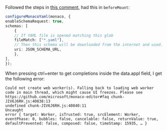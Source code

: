 Followed the steps in [this comment](https://github.com/suren-atoyan/monaco-react/issues/228#issuecomment-2133954587), had this in `beforeMount`:
```ts
configureMonacoYaml(monaco, {
enableSchemaRequest: true,
schemas: [
    {
    // If YAML file is opened matching this glob
    fileMatch: ["*.yaml"],
    // Then this schema will be downloaded from the internet and used.
    uri: JSON_SCHEMA_URL,
    },
],
});
```


When pressing ctrl+enter to get completions inside the data.appl field, I get the following error:
```
Could not create web worker(s). Falling back to loading web worker code in main thread, which might cause UI freezes. Please see https://github.com/microsoft/monaco-editor#faq chunk-JIV6J6RH.js:40838:13
undefined chunk-JIV6J6RH.js:40840:11
Uncaught 
error { target: Worker, isTrusted: true, srcElement: Worker, eventPhase: 0, bubbles: false, cancelable: false, returnValue: true, defaultPrevented: false, composed: false, timeStamp: 15935, … }
```